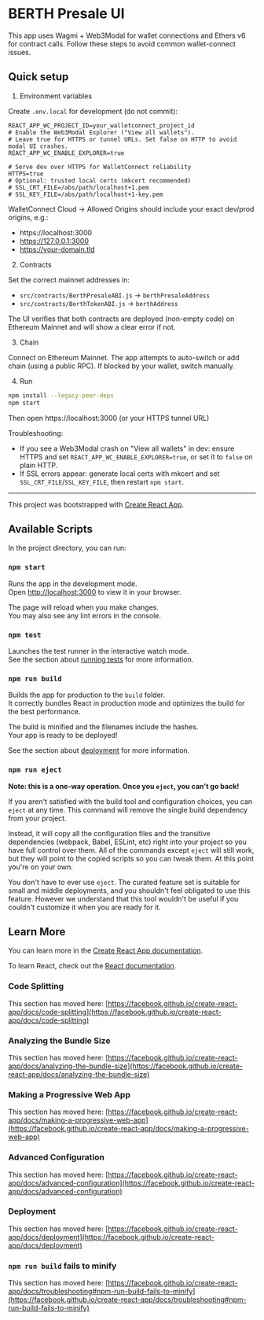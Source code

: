 # BERTH Presale UI

This app uses Wagmi + Web3Modal for wallet connections and Ethers v6 for contract calls. Follow these steps to avoid common wallet-connect issues.

## Quick setup

1) Environment variables

Create `.env.local` for development (do not commit):

```
REACT_APP_WC_PROJECT_ID=your_walletconnect_project_id
# Enable the Web3Modal Explorer ("View all wallets").
# Leave true for HTTPS or tunnel URLs. Set false on HTTP to avoid modal UI crashes.
REACT_APP_WC_ENABLE_EXPLORER=true

# Serve dev over HTTPS for WalletConnect reliability
HTTPS=true
# Optional: trusted local certs (mkcert recommended)
# SSL_CRT_FILE=/abs/path/localhost+1.pem
# SSL_KEY_FILE=/abs/path/localhost+1-key.pem
```

WalletConnect Cloud → Allowed Origins should include your exact dev/prod origins, e.g.:
- https://localhost:3000
- https://127.0.0.1:3000
- https://your-domain.tld

2) Contracts

Set the correct mainnet addresses in:
- `src/contracts/BerthPresaleABI.js` → `berthPresaleAddress`
- `src/contracts/BerthTokenABI.js` → `berthAddress`

The UI verifies that both contracts are deployed (non-empty code) on Ethereum Mainnet and will show a clear error if not.

3) Chain

Connect on Ethereum Mainnet. The app attempts to auto-switch or add chain (using a public RPC). If blocked by your wallet, switch manually.

4) Run

```sh
npm install --legacy-peer-deps
npm start
```

Then open https://localhost:3000 (or your HTTPS tunnel URL)

Troubleshooting:
- If you see a Web3Modal crash on "View all wallets" in dev: ensure HTTPS and set `REACT_APP_WC_ENABLE_EXPLORER=true`, or set it to `false` on plain HTTP.
- If SSL errors appear: generate local certs with mkcert and set `SSL_CRT_FILE`/`SSL_KEY_FILE`, then restart `npm start`.

---

This project was bootstrapped with [Create React App](https://github.com/facebook/create-react-app).

## Available Scripts

In the project directory, you can run:

### `npm start`

Runs the app in the development mode.\
Open [http://localhost:3000](http://localhost:3000) to view it in your browser.

The page will reload when you make changes.\
You may also see any lint errors in the console.

### `npm test`

Launches the test runner in the interactive watch mode.\
See the section about [running tests](https://facebook.github.io/create-react-app/docs/running-tests) for more information.

### `npm run build`

Builds the app for production to the `build` folder.\
It correctly bundles React in production mode and optimizes the build for the best performance.

The build is minified and the filenames include the hashes.\
Your app is ready to be deployed!

See the section about [deployment](https://facebook.github.io/create-react-app/docs/deployment) for more information.

### `npm run eject`

**Note: this is a one-way operation. Once you `eject`, you can't go back!**

If you aren't satisfied with the build tool and configuration choices, you can `eject` at any time. This command will remove the single build dependency from your project.

Instead, it will copy all the configuration files and the transitive dependencies (webpack, Babel, ESLint, etc) right into your project so you have full control over them. All of the commands except `eject` will still work, but they will point to the copied scripts so you can tweak them. At this point you're on your own.

You don't have to ever use `eject`. The curated feature set is suitable for small and middle deployments, and you shouldn't feel obligated to use this feature. However we understand that this tool wouldn't be useful if you couldn't customize it when you are ready for it.

## Learn More

You can learn more in the [Create React App documentation](https://facebook.github.io/create-react-app/docs/getting-started).

To learn React, check out the [React documentation](https://reactjs.org/).

### Code Splitting

This section has moved here: [https://facebook.github.io/create-react-app/docs/code-splitting](https://facebook.github.io/create-react-app/docs/code-splitting)

### Analyzing the Bundle Size

This section has moved here: [https://facebook.github.io/create-react-app/docs/analyzing-the-bundle-size](https://facebook.github.io/create-react-app/docs/analyzing-the-bundle-size)

### Making a Progressive Web App

This section has moved here: [https://facebook.github.io/create-react-app/docs/making-a-progressive-web-app](https://facebook.github.io/create-react-app/docs/making-a-progressive-web-app)

### Advanced Configuration

This section has moved here: [https://facebook.github.io/create-react-app/docs/advanced-configuration](https://facebook.github.io/create-react-app/docs/advanced-configuration)

### Deployment

This section has moved here: [https://facebook.github.io/create-react-app/docs/deployment](https://facebook.github.io/create-react-app/docs/deployment)

### `npm run build` fails to minify

This section has moved here: [https://facebook.github.io/create-react-app/docs/troubleshooting#npm-run-build-fails-to-minify](https://facebook.github.io/create-react-app/docs/troubleshooting#npm-run-build-fails-to-minify)
